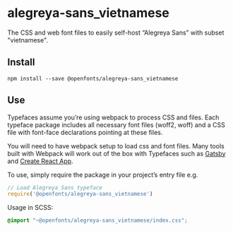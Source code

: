
# alegreya-sans_vietnamese

The CSS and web font files to easily self-host “Alegreya Sans” with subset "vietnamese".

## Install

`npm install --save @openfonts/alegreya-sans_vietnamese`

## Use

Typefaces assume you’re using webpack to process CSS and files. Each typeface
package includes all necessary font files (woff2, woff) and a CSS file with
font-face declarations pointing at these files.

You will need to have webpack setup to load css and font files. Many tools built
with Webpack will work out of the box with Typefaces such as [Gatsby](https://github.com/gatsbyjs/gatsby)
and [Create React App](https://github.com/facebookincubator/create-react-app).

To use, simply require the package in your project’s entry file e.g.

```javascript
// Load Alegreya Sans typeface
require('@openfonts/alegreya-sans_vietnamese')
```

Usage in SCSS:
```scss
@import "~@openfonts/alegreya-sans_vietnamese/index.css";
```
